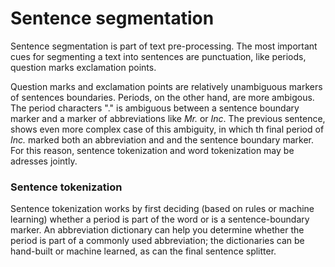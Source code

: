 # Sentence segmentation

Sentence segmentation is part of text pre-processing. The most important cues for segmenting a text into sentences are punctuation, like periods, question marks exclamation points.

Question marks and exclamation points are relatively unambiguous markers of sentences boundaries. Periods, on the other hand, are more ambigous. The period characters "." is ambiguous between a sentence boundary marker and a marker of abbreviations like *Mr.* or *Inc*. The previous sentence, shows even more complex case of this ambiguity, in which th final period of *Inc.* marked both an abbreviation and and the sentence boundary marker. For this reason, sentence tokenization and word tokenization may be adresses jointly.


### Sentence tokenization

Sentence tokenization works by first deciding (based on rules or machine learning) whether a period is part of the word or is a sentence-boundary marker. An abbreviation dictionary can help you determine whether the period is part of a commonly used abbreviation; the dictionaries can be hand-built or machine learned, as can the final sentence splitter.